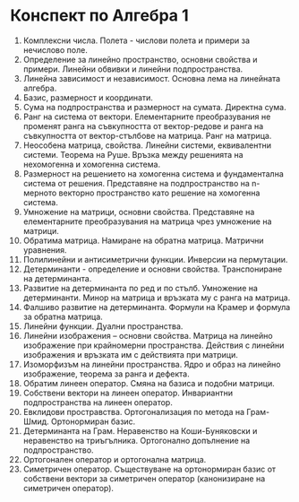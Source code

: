# Конспект по Алгебра 1

1. Комплексни числа. Полета - числови полета и примери за нечислово поле.
2. Определение за линейно пространство, основни свойства и примери. Линейни обвивки и линейни подпространства.
3. Линейна зависимост и независимост. Основна лема на линейната алгебра.
4. Базис, размерност и координати.
5. Сума на подпространства и размерност на сумата. Директна сума.
6. Ранг на система от вектори. Елементарните преобразувания не променят ранга на съвкупността от вектор-редове и ранга на съвкупността от вектор-стълбове на матрица. Ранг на матрица.
7. Неособена матрица, свойства. Линейни системи, еквивалентни системи. Теорема на Руше. Връзка между решенията на нехомогенна и хомогенна система.
8. Размерност на решението на хомогенна система и фундаментална система от решения. Представяне на подпространство на n-мерното векторно пространство като решение на хомогенна система.
9. Умножение на матрици, основни свойства. Представяне на елементарните преобразувания на матрица чрез умножение на матрици.
10. Обратима матрица. Намиране на обратна матрица. Матрични уравнения.
11. Полилинейни и антисиметрични функции. Инверсии на пермутации.
12. Детерминанти - определение и основни свойства. Транспониране на детерминанта.
13. Развитие на детерминанта по ред и по стълб. Умножение на детерминанти. Минор на матрица и връзката му с ранга на матрица.
14. Фалшиво развитие на детерминанта. Формули на Крамер и формула за обратна матрица.
15. Линейни функции. Дуални пространства.
16. Линейни изображения – основни свойства. Матрица на линейно изображение при крайномерни пространства. Действия с линейни изображения и връзката им с действията при матрици.
17. Изоморфизъм на линейни пространства. Ядро и образ на линейно изображение, теорема за ранга и дефекта.
18. Обратим линеен оператор. Смяна на базиса и подобни матрици.
19. Собствени вектори на линеен оператор. Инвариантни подпространства на линеен оператор.
20. Евклидови простравства. Ортогонализация по метода на Грам-Шмид. Ортонормиран базис.
21. Детерминанта на Грам. Неравенство на Коши-Буняковски и неравенство на триъгълника. Ортогонално допълнение на подпространство.
22. Ортогонален оператор и ортогонална матрица.
23. Симетричен оператор. Съществуване на ортонормиран базис от собствени вектори за симетричен оператор (канонизиране на симетричен оператор). 
